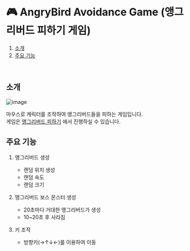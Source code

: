 # 🎮 AngryBird Avoidance Game (앵그리버드 피하기 게임)

1. [소개](#소개)
2. [주요 기능](#주요-기능)
<br />

## 소개

![image](https://user-images.githubusercontent.com/44726494/210362491-3c6e641c-88c0-4098-8ed9-57105af96e46.png)

마우스로 캐릭터를 조작하여 앵그리버드들을 피하는 게임입니다. <br />
게임은 [앵그리버드 피하기](https://angrybird-avoidance.netlify.app/) 에서 진행하실 수 있습니다.

## 주요 기능

1. 앵그리버드 생성
   - 랜덤 위치 생성
   - 랜덤 속도
   - 랜덤 크기

2. 앵그리버드 보스 몬스터 생성
   - 20초마다 거대한 앵그리버드가 생성
   - 10~20초 후 사라짐

3. 키 조작
   - 방향키(→↑↓←)를 이용하여 이동
